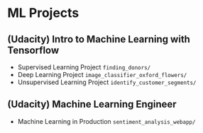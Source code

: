 # ML Projects

## (Udacity) Intro to Machine Learning with Tensorflow
- Supervised Learning Project `finding_donors/`
- Deep Learning Project `image_classifier_oxford_flowers/`
- Unsupervised Learning Project `identify_customer_segments/`

## (Udacity) Machine Learning Engineer
- Machine Learning in Production `sentiment_analysis_webapp/`
